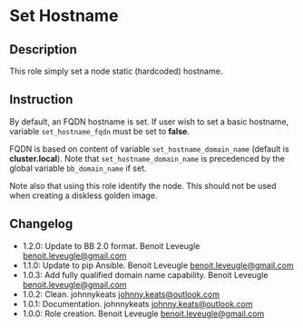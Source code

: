 # Set Hostname

## Description

This role simply set a node static (hardcoded) hostname.

## Instruction

By default, an FQDN hostname is set. If user wish to set a basic hostname, 
variable `set_hostname_fqdn` must be set to **false**.

FQDN is based on content of variable `set_hostname_domain_name` (default is **cluster.local**).
Note that `set_hostname_domain_name` is precedenced by the global variable `bb_domain_name` if set.

Note also that using this role identify the node.
This should not be used when creating a diskless golden image.

## Changelog

* 1.2.0: Update to BB 2.0 format. Benoit Leveugle <benoit.leveugle@gmail.com>
* 1.1.0: Update to pip Ansible. Benoit Leveugle <benoit.leveugle@gmail.com>
* 1.0.3: Add fully qualified domain name capability. Benoit Leveugle <benoit.leveugle@gmail.com>
* 1.0.2: Clean. johnnykeats <johnny.keats@outlook.com>
* 1.0.1: Documentation. johnnykeats <johnny.keats@outlook.com>
* 1.0.0: Role creation. Benoit Leveugle <benoit.leveugle@gmail.com>
